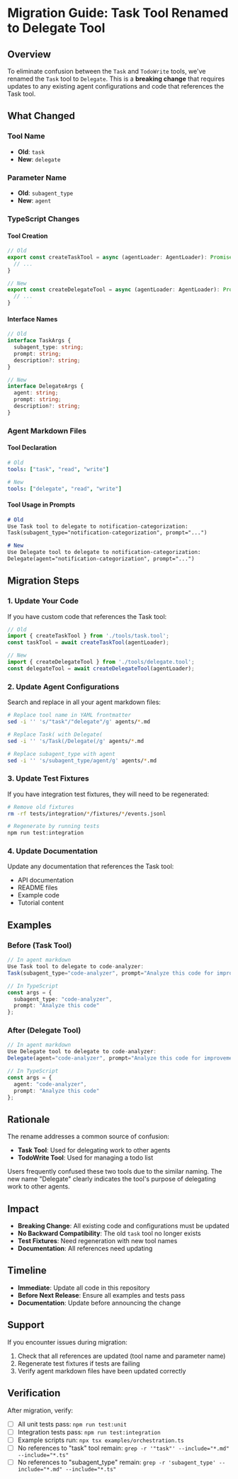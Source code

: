 # Migration Guide: Task Tool Renamed to Delegate Tool

## Overview
To eliminate confusion between the `Task` and `TodoWrite` tools, we've renamed the `Task` tool to `Delegate`. This is a **breaking change** that requires updates to any existing agent configurations and code that references the Task tool.

## What Changed

### Tool Name
- **Old**: `task`
- **New**: `delegate`

### Parameter Name
- **Old**: `subagent_type`
- **New**: `agent`

### TypeScript Changes

#### Tool Creation
```typescript
// Old
export const createTaskTool = async (agentLoader: AgentLoader): Promise<Tool> => {
  // ...
}

// New
export const createDelegateTool = async (agentLoader: AgentLoader): Promise<Tool> => {
  // ...
}
```

#### Interface Names
```typescript
// Old
interface TaskArgs {
  subagent_type: string;
  prompt: string;
  description?: string;
}

// New
interface DelegateArgs {
  agent: string;
  prompt: string;
  description?: string;
}
```

### Agent Markdown Files

#### Tool Declaration
```yaml
# Old
tools: ["task", "read", "write"]

# New
tools: ["delegate", "read", "write"]
```

#### Tool Usage in Prompts
```markdown
# Old
Use Task tool to delegate to notification-categorization:
Task(subagent_type="notification-categorization", prompt="...")

# New
Use Delegate tool to delegate to notification-categorization:
Delegate(agent="notification-categorization", prompt="...")
```

## Migration Steps

### 1. Update Your Code

If you have custom code that references the Task tool:

```typescript
// Old
import { createTaskTool } from './tools/task.tool';
const taskTool = await createTaskTool(agentLoader);

// New
import { createDelegateTool } from './tools/delegate.tool';
const delegateTool = await createDelegateTool(agentLoader);
```

### 2. Update Agent Configurations

Search and replace in all your agent markdown files:

```bash
# Replace tool name in YAML frontmatter
sed -i '' 's/"task"/"delegate"/g' agents/*.md

# Replace Task( with Delegate(
sed -i '' 's/Task(/Delegate(/g' agents/*.md

# Replace subagent_type with agent
sed -i '' 's/subagent_type/agent/g' agents/*.md
```

### 3. Update Test Fixtures

If you have integration test fixtures, they will need to be regenerated:

```bash
# Remove old fixtures
rm -rf tests/integration/*/fixtures/*/events.jsonl

# Regenerate by running tests
npm run test:integration
```

### 4. Update Documentation

Update any documentation that references the Task tool:

- API documentation
- README files
- Example code
- Tutorial content

## Examples

### Before (Task Tool)

```typescript
// In agent markdown
Use Task tool to delegate to code-analyzer:
Task(subagent_type="code-analyzer", prompt="Analyze this code for improvements")

// In TypeScript
const args = {
  subagent_type: "code-analyzer",
  prompt: "Analyze this code"
};
```

### After (Delegate Tool)

```typescript
// In agent markdown
Use Delegate tool to delegate to code-analyzer:
Delegate(agent="code-analyzer", prompt="Analyze this code for improvements")

// In TypeScript
const args = {
  agent: "code-analyzer",
  prompt: "Analyze this code"
};
```

## Rationale

The rename addresses a common source of confusion:
- **Task Tool**: Used for delegating work to other agents
- **TodoWrite Tool**: Used for managing a todo list

Users frequently confused these two tools due to the similar naming. The new name "Delegate" clearly indicates the tool's purpose of delegating work to other agents.

## Impact

- **Breaking Change**: All existing code and configurations must be updated
- **No Backward Compatibility**: The old `task` tool no longer exists
- **Test Fixtures**: Need regeneration with new tool names
- **Documentation**: All references need updating

## Timeline

- **Immediate**: Update all code in this repository
- **Before Next Release**: Ensure all examples and tests pass
- **Documentation**: Update before announcing the change

## Support

If you encounter issues during migration:
1. Check that all references are updated (tool name and parameter name)
2. Regenerate test fixtures if tests are failing
3. Verify agent markdown files have been updated correctly

## Verification

After migration, verify:
- [ ] All unit tests pass: `npm run test:unit`
- [ ] Integration tests pass: `npm run test:integration`
- [ ] Example scripts run: `npx tsx examples/orchestration.ts`
- [ ] No references to "task" tool remain: `grep -r '"task"' --include="*.md" --include="*.ts"`
- [ ] No references to "subagent_type" remain: `grep -r 'subagent_type' --include="*.md" --include="*.ts"`